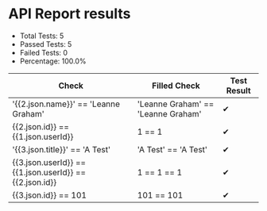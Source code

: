 
# API Report results
    
* Total Tests: 5
* Passed Tests: 5
* Failed Tests: 0
* Percentage: 100.0%
    
| Check | Filled Check | Test Result |
| ------------ | --------- | ----- |
| '{{2.json.name}}' == 'Leanne Graham' | 'Leanne Graham' == 'Leanne Graham' | &#x2714; | 
| {{2.json.id}} == {{1.json.userId}} | 1 == 1 | &#x2714; | 
| '{{3.json.title}}' == 'A Test' | 'A Test' == 'A Test' | &#x2714; | 
| {{3.json.userId}} == {{1.json.userId}} == {{2.json.id}} | 1 == 1 == 1 | &#x2714; | 
| {{3.json.id}} == 101 | 101 == 101 | &#x2714; | 
